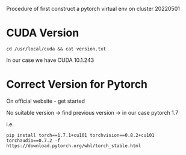 Procedure of first construct a pytorch virtual env on cluster 20220501

# CUDA Version

`cd /usr/local/cuda && cat version.txt`

In our case we have CUDA 10.1.243

# Correct Version for Pytorch

On official website - get started

No suitable version -> find previous version -> in our case pytorch 1.7

i.e.
```
pip install torch==1.7.1+cu101 torchvision==0.8.2+cu101 torchaudio==0.7.2 -f https://download.pytorch.org/whl/torch_stable.html
```

#